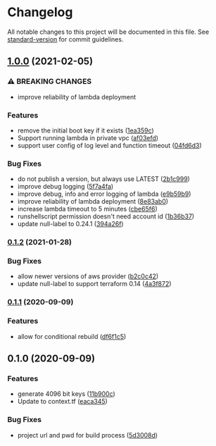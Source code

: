 # Changelog

All notable changes to this project will be documented in this file. See [standard-version](https://github.com/conventional-changelog/standard-version) for commit guidelines.

## [1.0.0](https://gitlab.com/guardianproject-ops/terraform-aws-lambda-secrets-manager-ssh-key-rotation/compare/0.1.2...1.0.0) (2021-02-05)


### ⚠ BREAKING CHANGES

* improve reliability of lambda deployment

### Features

* remove the initial boot key if it exists ([1ea359c](https://gitlab.com/guardianproject-ops/terraform-aws-lambda-secrets-manager-ssh-key-rotation/commit/1ea359c3be19ca1738fbd4405b88b6532261d4c0))
* Support running lambda in private vpc ([af03efd](https://gitlab.com/guardianproject-ops/terraform-aws-lambda-secrets-manager-ssh-key-rotation/commit/af03efd0bd3521a89fe76f0e94097096fa214234))
* support user config of log level and function timeout ([04fd6d3](https://gitlab.com/guardianproject-ops/terraform-aws-lambda-secrets-manager-ssh-key-rotation/commit/04fd6d3ea2cf95857ca28d94b7fc82d4f38abb34))


### Bug Fixes

* do not publish a version, but always use LATEST ([2b1c999](https://gitlab.com/guardianproject-ops/terraform-aws-lambda-secrets-manager-ssh-key-rotation/commit/2b1c999b47227f77a8b95d3032c1d14ab92de44b))
* improve debug logging ([5f7a4fa](https://gitlab.com/guardianproject-ops/terraform-aws-lambda-secrets-manager-ssh-key-rotation/commit/5f7a4fa13c9ca44d6c6669fe06da090ca6ed6609))
* improve debug, info and error logging of lambda ([e9b59b9](https://gitlab.com/guardianproject-ops/terraform-aws-lambda-secrets-manager-ssh-key-rotation/commit/e9b59b96eeb004de8b5d54c68e19f1f63a4066e8))
* improve reliability of lambda deployment ([8e83ab0](https://gitlab.com/guardianproject-ops/terraform-aws-lambda-secrets-manager-ssh-key-rotation/commit/8e83ab011b78461918e67d1d993d64cc72266fbd))
* increase lambda timeout to 5 minutes ([cbe65f6](https://gitlab.com/guardianproject-ops/terraform-aws-lambda-secrets-manager-ssh-key-rotation/commit/cbe65f6a33523049218df6b02d3bced44890582c))
* runshellscript permission doesn't need account id ([1b36b37](https://gitlab.com/guardianproject-ops/terraform-aws-lambda-secrets-manager-ssh-key-rotation/commit/1b36b372146fb6c6c96531fcef098fd6d6791b0d))
* update null-label to 0.24.1 ([394a26f](https://gitlab.com/guardianproject-ops/terraform-aws-lambda-secrets-manager-ssh-key-rotation/commit/394a26f86cbfaa64289e6fdf6b2b5c6ce3acfc26))

### [0.1.2](https://gitlab.com/guardianproject-ops/terraform-aws-lambda-secrets-manager-ssh-key-rotation/compare/0.1.1...0.1.2) (2021-01-28)


### Bug Fixes

* allow newer versions of aws provider ([b2c0c42](https://gitlab.com/guardianproject-ops/terraform-aws-lambda-secrets-manager-ssh-key-rotation/commit/b2c0c42b8d8fbe10395f20b2960269c109275365))
* update null-label to support terraform 0.14 ([4a3f872](https://gitlab.com/guardianproject-ops/terraform-aws-lambda-secrets-manager-ssh-key-rotation/commit/4a3f87223a47259e5ef24ccc55dd66068f645966))

### [0.1.1](https://gitlab.com/guardianproject-ops/terraform-aws-lambda-secrets-manager-ssh-key-rotation/compare/0.1.0...0.1.1) (2020-09-09)


### Features

* allow for conditional rebuild ([df6f1c5](https://gitlab.com/guardianproject-ops/terraform-aws-lambda-secrets-manager-ssh-key-rotation/commit/df6f1c5d3c4f4e77e0805054bf1e0d9751e45e95))

## 0.1.0 (2020-09-09)


### Features

* generate 4096 bit keys ([11b900c](https://gitlab.com/guardianproject-ops/terraform-aws-lambda-secrets-manager-ssh-key-rotation/commit/11b900c75586e2a75498164891d3da9b562bf12b))
* Update to context.tf ([eaca345](https://gitlab.com/guardianproject-ops/terraform-aws-lambda-secrets-manager-ssh-key-rotation/commit/eaca345b58a805ae2067f030053d527074f5bb15))


### Bug Fixes

* project url and pwd for build process ([5d3008d](https://gitlab.com/guardianproject-ops/terraform-aws-lambda-secrets-manager-ssh-key-rotation/commit/5d3008d54bc1399046fefacb620f572ea083801a))
